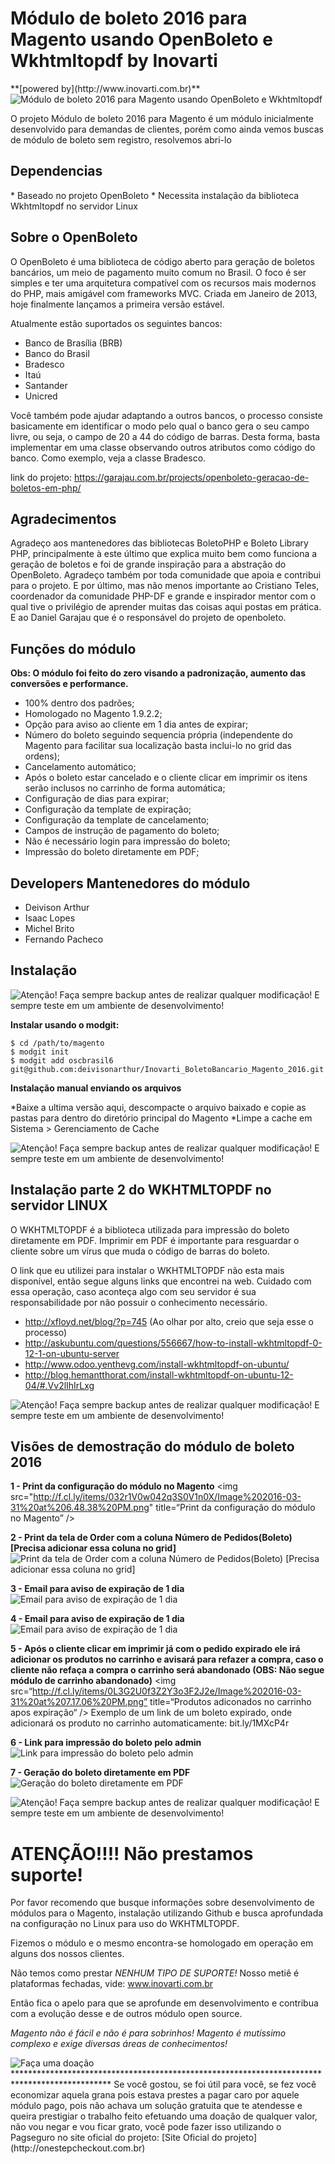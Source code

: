<h1>Módulo de boleto 2016 para Magento usando OpenBoleto e Wkhtmltopdf by Inovarti</h1>
**[powered by](http://www.inovarti.com.br)**

<img src="http://www.inovarti.com.br/osc/inovarti.png" alt="Módulo de boleto 2016 para Magento usando OpenBoleto e Wkhtmltopdf" />

O projeto Módulo de boleto 2016 para Magento é um módulo inicialmente desenvolvido para demandas de clientes, porém como ainda vemos buscas de módulo de boleto sem registro, resolvemos abri-lo

<h2>Dependencias</h2>
* Baseado no projeto OpenBoleto
* Necessita instalação da biblioteca Wkhtmltopdf no servidor Linux

<h2>Sobre o OpenBoleto</h2>

O OpenBoleto é uma biblioteca de código aberto para geração de boletos bancários, um meio de pagamento muito comum no Brasil. O foco é ser simples e ter uma arquitetura compatível com os recursos mais modernos do PHP, mais amigável com frameworks MVC. Criada em Janeiro de 2013, hoje finalmente lançamos a primeira versão estável.

Atualmente estão suportados os seguintes bancos: 

* Banco de Brasília (BRB)
* Banco do Brasil 
* Bradesco 
* Itaú 
* Santander 
* Unicred 

Você também pode ajudar adaptando a outros bancos, o processo consiste basicamente em identificar o modo pelo qual o banco gera o seu campo livre, ou seja, o campo de 20 a 44 do código de barras. Desta forma, basta implementar em uma classe observando outros atributos como código do banco. Como exemplo, veja a classe Bradesco.

link do projeto: https://garajau.com.br/projects/openboleto-geracao-de-boletos-em-php/

<h2>Agradecimentos</h2>

Agradeço aos mantenedores das bibliotecas BoletoPHP e Boleto Library PHP, principalmente à este último que explica muito bem como funciona a geração de boletos e foi de grande inspiração para a abstração do OpenBoleto. Agradeço também por toda comunidade que apoia e contribui para o projeto. E por último, mas não menos importante ao Cristiano Teles, coordenador da comunidade PHP-DF e grande e inspirador mentor com o qual tive o privilégio de aprender muitas das coisas aqui postas em prática. E ao Daniel Garajau que é o responsável do projeto de openboleto.


<h2>Funções do módulo</h2>

**Obs: O módulo foi feito do zero visando a padronização, aumento das conversões e performance.**

* 100% dentro dos padrões;
* Homologado no Magento 1.9.2.2;
* Opção para aviso ao cliente em 1 dia antes de expirar;
* Número do boleto seguindo sequencia própria (independente do Magento para facilitar sua localização basta inclui-lo no grid das ordens);
* Cancelamento automático;
* Após o boleto estar cancelado e o cliente clicar em imprimir os itens serão inclusos no carrinho de forma automática;
* Configuração de dias para expirar;
* Configuração da template de expiração;
* Configuração da template de cancelamento;
* Campos de instrução de pagamento do boleto;
* Não é necessário login para impressão do boleto;
* Impressão do boleto diretamente em PDF;


<h2>Developers Mantenedores do módulo</h2>

* Deivison Arthur
* Isaac Lopes
* Michel Brito
* Fernando Pacheco


<h2>Instalação</h2>

<img src="http://www.inovarti.com.br/osc/atencao2.png" alt="Atenção! Faça sempre backup antes de realizar qualquer modificação! E sempre teste em um ambiente de desenvolvimento!" title="Atenção! Faça sempre backup antes de realizar qualquer modificação! E sempre teste em um ambiente de desenvolvimento!" />

**Instalar usando o modgit:**

    $ cd /path/to/magento
    $ modgit init
    $ modgit add oscbrasil6 git@github.com:deivisonarthur/Inovarti_BoletoBancario_Magento_2016.git

**Instalação manual enviando os arquivos**

*Baixe a ultima versão aqui, descompacte o arquivo baixado e copie as pastas para dentro do diretório principal do Magento
*Limpe a cache em Sistema > Gerenciamento de Cache

<img src="http://www.inovarti.com.br/osc/atencao2.png" alt="Atenção! Faça sempre backup antes de realizar qualquer modificação! E sempre teste em um ambiente de desenvolvimento!" title="Atenção! Faça sempre backup antes de realizar qualquer modificação! E sempre teste em um ambiente de desenvolvimento!" />

<h2>Instalação parte 2 do WKHTMLTOPDF no servidor LINUX</h2>

O WKHTMLTOPDF é a biblioteca utilizada para impressão do boleto diretamente em PDF. Imprimir em PDF é importante para resguardar o cliente sobre um vírus que muda o código de barras do boleto.

O link que eu utilizei para instalar o WKHTMLTOPDF não esta mais disponível, então segue alguns links que encontrei na web. Cuidado com essa operação, caso aconteça algo com seu servidor é sua responsabilidade por não possuir o conhecimento necessário.

* http://xfloyd.net/blog/?p=745 (Ao olhar por alto, creio que seja esse o processo)
* http://askubuntu.com/questions/556667/how-to-install-wkhtmltopdf-0-12-1-on-ubuntu-server
* http://www.odoo.yenthevg.com/install-wkhtmltopdf-on-ubuntu/
* http://blog.hemantthorat.com/install-wkhtmltopdf-on-ubuntu-12-04/#.Vv2lIhIrLxg



<img src="http://www.inovarti.com.br/osc/atencao.png" alt="Atenção! Faça sempre backup antes de realizar qualquer modificação! E sempre teste em um ambiente de desenvolvimento!" title="Atenção! Faça sempre backup antes de realizar qualquer modificação! E sempre teste em um ambiente de desenvolvimento!" />

<h2>Visões de demostração do módulo de boleto 2016</h2>

**1 - Print da configuração do módulo no Magento**
<img src="http://f.cl.ly/items/032r1V0w042q3S0V1n0X/Image%202016-03-31%20at%206.48.38%20PM.png" title=“Print da configuração do módulo no Magento” />

**2 - Print da tela de Order com a coluna Número de Pedidos(Boleto) [Precisa adicionar essa coluna no grid]**
<img src=“http://f.cl.ly/items/0o0v3w392V2z0b053h2u/Image%202016-03-31%20at%207.05.14%20PM.png” title="Print da tela de Order com a coluna Número de Pedidos(Boleto) [Precisa adicionar essa coluna no grid]" />

**3 - Email para aviso de expiração de 1 dia**
<img src=“http://f.cl.ly/items/2A2G0038341c3U0y2v0O/Image%202016-03-31%20at%207.04.22%20PM.png” title="Email para aviso de expiração de 1 dia" />

**4 - Email para aviso de expiração de 1 dia**
<img src=“http://f.cl.ly/items/15281j0p2A3a1W0M1j2r/Image%202016-03-31%20at%207.04.46%20PM.png” title="Email para aviso de expiração de 1 dia" />

**5 - Após o cliente clicar em imprimir já com o pedido expirado ele irá adicionar os produtos no carrinho e avisará para refazer a compra, caso o cliente não refaça a compra o carrinho será abandonado (OBS: Não segue módulo de carrinho abandonado)**
<img src=“http://f.cl.ly/items/0L3G2U0f3Z2Y3o3F2J2e/Image%202016-03-31%20at%207.17.06%20PM.png” title=“Produtos adiconados no carrinho apos expiração“ />
Exemplo de um link de um boleto expirado, onde adicionará os produto no carrinho automaticamente: bit.ly/1MXcP4r

**6 - Link para impressão do boleto pelo admin**
<img src=“http://f.cl.ly/items/3I0y1M330z1N0m2W1S3a/Image%202016-03-31%20at%207.17.39%20PM.png” title="Link para impressão do boleto pelo admin" />

**7 - Geração do boleto diretamente em PDF**
<img src=“http://f.cl.ly/items/301h101A2M0S1N3M0q02/Image%202016-03-31%20at%207.18.20%20PM.png” title="Geração do boleto diretamente em PDF" />

<img src="http://www.inovarti.com.br/osc/atencao2.png" alt="Atenção! Faça sempre backup antes de realizar qualquer modificação! E sempre teste em um ambiente de desenvolvimento!" title="Atenção! Faça sempre backup antes de realizar qualquer modificação! E sempre teste em um ambiente de desenvolvimento!" />

<h1>ATENÇÃO!!!! Não prestamos suporte!</h1>

Por favor recomendo que busque informações sobre desenvolvimento de módulos para o Magento, instalação utilizando Github e busca aprofundada na configuração no Linux para uso do WKHTMLTOPDF. 

Fizemos o módulo e o mesmo encontra-se homologado em operação em alguns dos nossos clientes. 

Não temos como prestar *NENHUM TIPO DE SUPORTE!* Nosso metiê é plataformas fechadas, vide: www.inovarti.com.br

Então fica o apelo para que se aprofunde em desenvolvimento e contribua com a evolução desse e de outros módulo open source. 

*Magento não é fácil e não é para sobrinhos! Magento é mutíssimo complexo e exige diversas áreas de conhecimentos!*


<img src="http://www.inovarti.com.br/gostou.png" alt="Faça uma doação" title="Faça uma doação" />
**********************************************************************************************
Se você gostou, se foi útil para você, se fez você economizar aquela grana pois estava prestes a pagar caro por aquele módulo pago, pois não achava um solução gratuita que te atendesse e queira prestigiar o trabalho feito efetuando uma doação de qualquer valor, não vou negar e vou ficar grato, você pode fazer isso utilizando o Pagseguro no site oficial do projeto: [Site Oficial do projeto](http://onestepcheckout.com.br)
